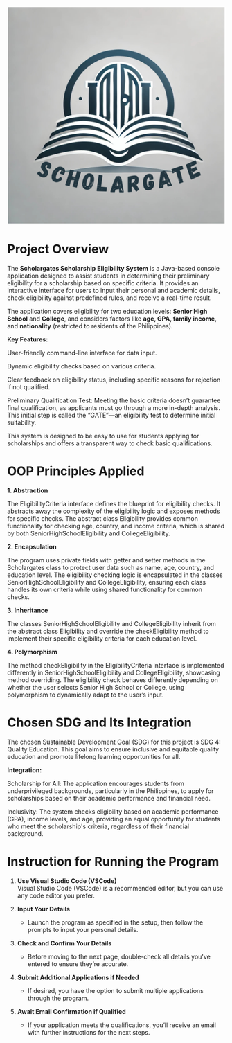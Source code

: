 <div align="center">
  <img src="SCHOLARGATE.png" width="500" height="500">
</div>


# **Project Overview**

  The **Scholargates Scholarship Eligibility System** is a Java-based console application designed to assist students in determining their preliminary eligibility for a scholarship based on specific criteria. It provides an interactive interface for users to input their personal and academic details, check eligibility against predefined rules, and receive a real-time result.

  The application covers eligibility for two education levels: **Senior High School** and **College**, and considers factors like **age, GPA, family income,** and **nationality** (restricted to residents of the Philippines).

**Key Features:**

User-friendly command-line interface for data input.

Dynamic eligibility checks based on various criteria.

Clear feedback on eligibility status, including specific reasons for rejection if not qualified.

Preliminary Qualification Test: Meeting the basic criteria doesn’t guarantee final qualification, as applicants must go through a more in-depth analysis. This initial step is called the “GATE”—an eligibility test 
to determine initial suitability.

This system is designed to be easy to use for students applying for scholarships and offers a transparent way to check basic qualifications.

# **OOP Principles Applied**

**1. Abstraction**

The EligibilityCriteria interface defines the blueprint for eligibility checks. It abstracts away the complexity of the eligibility logic and exposes methods for specific checks.
The abstract class Eligibility provides common functionality for checking age, country, and income criteria, which is shared by both SeniorHighSchoolEligibility and CollegeEligibility.

**2. Encapsulation**

The program uses private fields with getter and setter methods in the Scholargates class to protect user data such as name, age, country, and education level.
The eligibility checking logic is encapsulated in the classes SeniorHighSchoolEligibility and CollegeEligibility, ensuring each class handles its own criteria while using shared functionality for common checks.

**3. Inheritance**

The classes SeniorHighSchoolEligibility and CollegeEligibility inherit from the abstract class Eligibility and override the checkEligibility method to implement their specific eligibility criteria for each education level.

**4. Polymorphism**

The method checkEligibility in the EligibilityCriteria interface is implemented differently in SeniorHighSchoolEligibility and CollegeEligibility, showcasing method overriding.
The eligibility check behaves differently depending on whether the user selects Senior High School or College, using polymorphism to dynamically adapt to the user’s input.

# **Chosen SDG and Its Integration**
The chosen Sustainable Development Goal (SDG) for this project is SDG 4: Quality Education. This goal aims to ensure inclusive and equitable quality education and promote lifelong learning opportunities for all.

**Integration:**

Scholarship for All: The application encourages students from underprivileged backgrounds, particularly in the Philippines, to apply for scholarships based on their academic performance and financial need.

Inclusivity: The system checks eligibility based on academic performance (GPA), income levels, and age, providing an equal opportunity for students who meet the scholarship's criteria, regardless of their financial background.

# Instruction for Running the Program

1. **Use Visual Studio Code (VSCode)**  
   Visual Studio Code (VSCode) is a recommended editor, but you can use any code editor you prefer.

2. **Input Your Details**  
   - Launch the program as specified in the setup, then follow the prompts to input your personal details.

3. **Check and Confirm Your Details**  
   - Before moving to the next page, double-check all details you've entered to ensure they’re accurate.

4. **Submit Additional Applications if Needed**  
   - If desired, you have the option to submit multiple applications through the program.

5. **Await Email Confirmation if Qualified**  
   - If your application meets the qualifications, you’ll receive an email with further instructions for the next steps.


